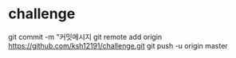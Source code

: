 # challenge

git commit -m "커밋메시지
git remote add origin https://github.com/ksh12191/challenge.git
git push -u origin master
